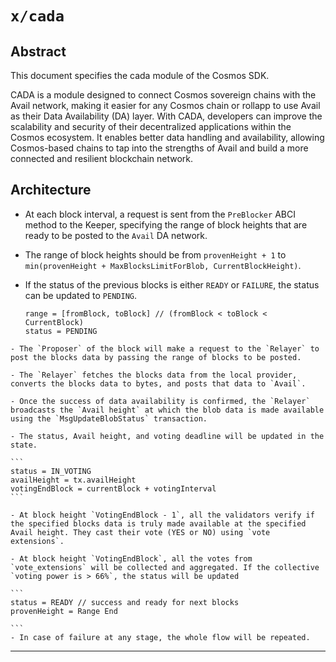 
# `x/cada`


## Abstract

This document specifies the cada module of the Cosmos SDK.

CADA is a module designed to connect Cosmos sovereign chains with the Avail network, making it easier for any Cosmos chain or rollapp to use Avail as their Data Availability (DA) layer. With CADA, developers can improve the scalability and security of their decentralized applications within the Cosmos ecosystem. It enables better data handling and availability, allowing Cosmos-based chains to tap into the strengths of Avail and build a more connected and resilient blockchain network.




## Architecture


   - At each block interval, a request is sent from the `PreBlocker` ABCI method to the Keeper, specifying the range of block heights that are ready to be posted to the `Avail` DA network.
   - The range of block heights should be from `provenHeight + 1` to `min(provenHeight + MaxBlocksLimitForBlob, CurrentBlockHeight)`.

   - If the status of the previous blocks is either `READY` or `FAILURE`, the status can be updated to `PENDING`.
     
     ``` 
     range = [fromBlock, toBlock] // (fromBlock < toBlock < CurrentBlock)
     status = PENDING
     ```

    - The `Proposer` of the block will make a request to the `Relayer` to post the blocks data by passing the range of blocks to be posted.

    - The `Relayer` fetches the blocks data from the local provider, converts the blocks data to bytes, and posts that data to `Avail`.

    - Once the success of data availability is confirmed, the `Relayer` broadcasts the `Avail height` at which the blob data is made available using the `MsgUpdateBlobStatus` transaction.

    - The status, Avail height, and voting deadline will be updated in the state.

    ```
    status = IN_VOTING
    availHeight = tx.availHeight
    votingEndBlock = currentBlock + votingInterval
    ```

    - At block height `VotingEndBlock - 1`, all the validators verify if the specified blocks data is truly made available at the specified Avail height. They cast their vote (YES or NO) using `vote extensions`.

    - At block height `VotingEndBlock`, all the votes from `vote_extensions` will be collected and aggregated. If the collective `voting power is > 66%`, the status will be updated

    ```
    status = READY // success and ready for next blocks
    provenHeight = Range End

    ```
    - In case of failure at any stage, the whole flow will be repeated.


---
